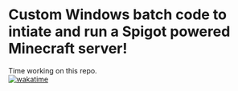 # Custom Windows batch code to intiate and run a Spigot powered Minecraft server!


Time working on this repo.\
[![wakatime](https://wakatime.com/badge/github/mk5912/SpigotServerCodes.svg)](https://wakatime.com/badge/github/mk5912/SpigotServerCodes)
